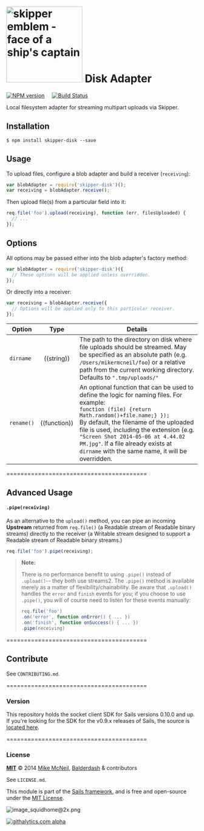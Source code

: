 # [<img title="skipper-disk - Local disk adapter for Skipper" src="http://i.imgur.com/P6gptnI.png" width="200px" alt="skipper emblem - face of a ship's captain"/>](https://github.com/balderdashy/skipper-disk) Disk Adapter

[![NPM version](https://badge.fury.io/js/skipper-disk.png)](http://badge.fury.io/js/skipper-disk) &nbsp; &nbsp;
[![Build Status](https://travis-ci.org/balderdashy/skipper-disk.svg?branch=master)](https://travis-ci.org/balderdashy/skipper-disk)

Local filesystem adapter for streaming multipart uploads via Skipper.


## Installation

```
$ npm install skipper-disk --save
```


## Usage

To upload files, configure a blob adapter and build a receiver (`receiving`):

```js
var blobAdapter = require('skipper-disk')();
var receiving = blobAdapter.receive();
```

Then upload file(s) from a particular field into it:

```js
req.file('foo').upload(receiving), function (err, filesUploaded) {
  // ...
});
```



## Options

All options may be passed either into the blob adapter's factory method:

```js
var blobAdapter = require('skipper-disk')({
  // These options will be applied unless overridden.
});
```

Or directly into a receiver:

```js
var receiving = blobAdapter.receive({
  // Options will be applied only to this particular receiver.
});
```


| Option    | Type       | Details |
|-----------|:----------:|---------|
| `dirname`  | ((string)) | The path to the directory on disk where file uploads should be streamed.  May be specified as an absolute path (e.g. `/Users/mikermcneil/foo`) or a relative path from the current working directory.  Defaults to `".tmp/uploads/"`
| `rename()`  | ((function)) | An optional function that can be used to define the logic for naming files. For example: <br/> `function (file) {return Math.random()+file.name;} });` <br/> By default, the filename of the uploaded file is used, including the extension (e.g. `"Screen Shot 2014-05-06 at 4.44.02 PM.jpg"`.  If a file already exists at `dirname` with the same name, it will be overridden. |


========================================

## Advanced Usage

#### `.pipe(receiving)`

As an alternative to the `upload()` method, you can pipe an incoming **Upstream** returned from `req.file()` (a Readable stream of Readable binary streams) directly to the receiver (a Writable stream designed to support a Readable stream of Readable binary streams.)

```js
req.file('foo').pipe(receiving);
```

> **Note:**
>
> There is no performance benefit to using `.pipe()` instead of `.upload()`-- they both use streams2.  The `.pipe()` method is available merely as a matter of flexibility/chainability.  Be aware that `.upload()` handles the `error` and `finish` events for you; if you choose to use `.pipe()`, you will of course need to listen for these events manually:
>
> ```js
> req.file('foo')
> .on('error', function onError() { ... })
> .on('finish', function onSuccess() { ... })
> .pipe(receiving)
> ```
>

========================================

## Contribute

See `CONTRIBUTING.md`.


========================================

### Version

This repository holds the socket client SDK for Sails versions 0.10.0 and up.  If you're looking for the SDK for the v0.9.x releases of Sails, the source is [located here](https://github.com/balderdashy/sails/blob/v0.9.16/bin/boilerplates/assets/js/sails.io.js).

========================================

### License

**[MIT](./LICENSE)**
&copy; 2014
[Mike McNeil](http://michaelmcneil.com), [Balderdash](http://balderdash.co) & contributors

See `LICENSE.md`.

This module is part of the [Sails framework](http://sailsjs.org), and is free and open-source under the [MIT License](http://sails.mit-license.org/).


![image_squidhome@2x.png](http://i.imgur.com/RIvu9.png)


[![githalytics.com alpha](https://cruel-carlota.pagodabox.com/a22d3919de208c90c898986619efaa85 "githalytics.com")](http://githalytics.com/balderdashy/sails.io.js)
